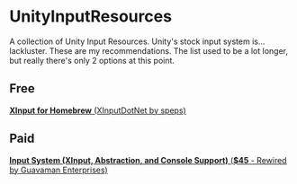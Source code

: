 # UnityInputResources
A collection of Unity Input Resources. Unity's stock input system is... lackluster. These are my recommendations. The list used to be a lot longer, but really there's only 2 options at this point.

## Free

[**XInput for Homebrew** (XInputDotNet by speps)](https://docs.unity3d.com/Packages/com.unity.inputsystem@1.0/manual/QuickStartGuide.html)

## Paid

[**Input System (XInput, Abstraction, and Console Support)** (**$45** - Rewired by Guavaman Enterprises)](https://assetstore.unity.com/packages/tools/utilities/rewired-21676)
